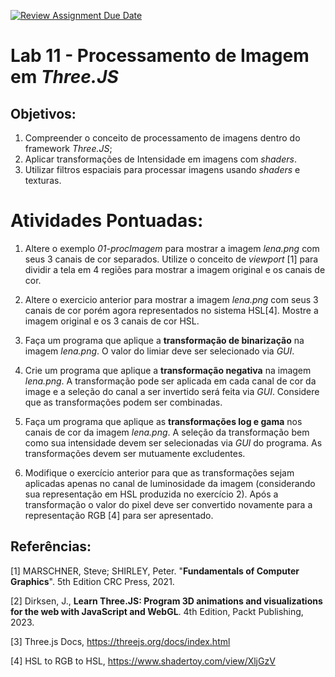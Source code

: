 [![Review Assignment Due Date](https://classroom.github.com/assets/deadline-readme-button-22041afd0340ce965d47ae6ef1cefeee28c7c493a6346c4f15d667ab976d596c.svg)](https://classroom.github.com/a/aaWz_-u6)
# Lab 11 - Processamento de Imagem em *Three.JS*

## Objetivos:

1. Compreender o conceito de processamento de imagens dentro do framework *Three.JS*;
2. Aplicar transformações de Intensidade em imagens com *shaders*.
3. Utilizar filtros espaciais para processar imagens usando *shaders* e texturas.

# Atividades Pontuadas:

1. Altere o exemplo *01-procImagem* para mostrar a imagem *lena.png* com seus 3 canais de cor separados. Utilize o conceito de *viewport* [1] para dividir a tela em 4 regiões para mostrar a imagem original e os canais de cor.

2. Altere o exercicio anterior para mostrar a imagem *lena.png* com seus 3 canais de cor porém agora representados no sistema HSL[4]. Mostre a imagem original e os 3 canais de cor HSL.

3. Faça um programa que aplique a **transformação de binarização** na imagem *lena.png*. O valor do limiar deve ser selecionado via *GUI*.

4. Crie um programa que aplique a **transformação negativa** na imagem *lena.png*. A transformação pode ser aplicada em cada canal de cor da image e a seleção do canal a ser invertido será feita via *GUI*. Considere que as transformações podem ser combinadas. 

5. Faça um programa que aplique as **transformações log e gama** nos canais de cor da imagem *lena.png*. A seleção da transformação bem como sua intensidade devem ser selecionadas via *GUI* do programa. As transformações devem ser mutuamente excludentes.  

6. Modifique o exercício anterior para que as transformações sejam aplicadas apenas no canal de luminosidade da imagem (considerando sua representação em HSL produzida no exercício 2). Após a transformação o valor do pixel deve ser convertido novamente para a representação RGB [4] para ser apresentado.  

## Referências:

[1] MARSCHNER, Steve; SHIRLEY, Peter. "**Fundamentals of Computer Graphics**". 5th Edition CRC Press, 2021.

[2] Dirksen, J., **Learn Three.JS: Program 3D animations and visualizations for the web with JavaScript and WebGL**. 4th Edition, Packt Publishing, 2023.

[3] Three.js Docs, https://threejs.org/docs/index.html

[4]	HSL to RGB to HSL, https://www.shadertoy.com/view/XljGzV
